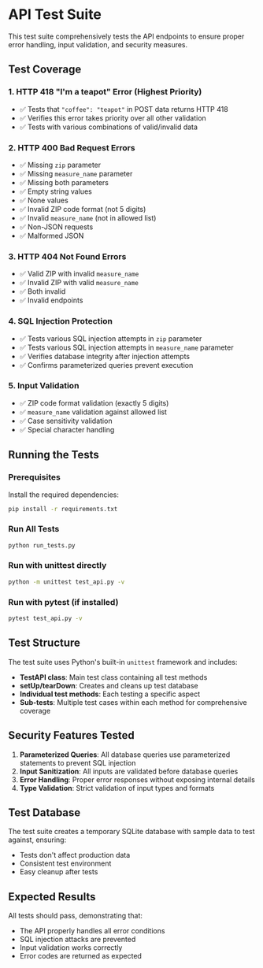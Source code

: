 # API Test Suite

This test suite comprehensively tests the API endpoints to ensure proper error handling, input validation, and security measures.

## Test Coverage

### 1. HTTP 418 "I'm a teapot" Error (Highest Priority)
- ✅ Tests that `"coffee": "teapot"` in POST data returns HTTP 418
- ✅ Verifies this error takes priority over all other validation
- ✅ Tests with various combinations of valid/invalid data

### 2. HTTP 400 Bad Request Errors
- ✅ Missing `zip` parameter
- ✅ Missing `measure_name` parameter  
- ✅ Missing both parameters
- ✅ Empty string values
- ✅ None values
- ✅ Invalid ZIP code format (not 5 digits)
- ✅ Invalid `measure_name` (not in allowed list)
- ✅ Non-JSON requests
- ✅ Malformed JSON

### 3. HTTP 404 Not Found Errors
- ✅ Valid ZIP with invalid `measure_name`
- ✅ Invalid ZIP with valid `measure_name`
- ✅ Both invalid
- ✅ Invalid endpoints

### 4. SQL Injection Protection
- ✅ Tests various SQL injection attempts in `zip` parameter
- ✅ Tests various SQL injection attempts in `measure_name` parameter
- ✅ Verifies database integrity after injection attempts
- ✅ Confirms parameterized queries prevent execution

### 5. Input Validation
- ✅ ZIP code format validation (exactly 5 digits)
- ✅ `measure_name` validation against allowed list
- ✅ Case sensitivity validation
- ✅ Special character handling

## Running the Tests

### Prerequisites
Install the required dependencies:
```bash
pip install -r requirements.txt
```

### Run All Tests
```bash
python run_tests.py
```

### Run with unittest directly
```bash
python -m unittest test_api.py -v
```

### Run with pytest (if installed)
```bash
pytest test_api.py -v
```

## Test Structure

The test suite uses Python's built-in `unittest` framework and includes:

- **TestAPI class**: Main test class containing all test methods
- **setUp/tearDown**: Creates and cleans up test database
- **Individual test methods**: Each testing a specific aspect
- **Sub-tests**: Multiple test cases within each method for comprehensive coverage

## Security Features Tested

1. **Parameterized Queries**: All database queries use parameterized statements to prevent SQL injection
2. **Input Sanitization**: All inputs are validated before database queries
3. **Error Handling**: Proper error responses without exposing internal details
4. **Type Validation**: Strict validation of input types and formats

## Test Database

The test suite creates a temporary SQLite database with sample data to test against, ensuring:
- Tests don't affect production data
- Consistent test environment
- Easy cleanup after tests

## Expected Results

All tests should pass, demonstrating that:
- The API properly handles all error conditions
- SQL injection attacks are prevented
- Input validation works correctly
- Error codes are returned as expected
